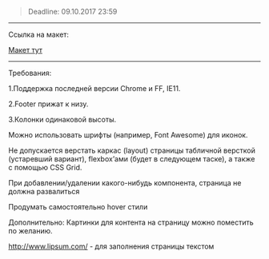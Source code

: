 ﻿>Deadline: 
>09.10.2017 23:59

___
Ссылка на макет:

[Макет тут](https://github.com/StanislauZubovich/UXMiniLab/blob/2017-Q3/designs/cssreciepes/orange-rabbit.psd)
___

Требования:

1.Поддержка последней версии Chrome и  FF, IE11.

2.Footer прижат к низу.

3.Колонки одинаковой высоты.

Можно использовать шрифты (например, Font Awesome) для иконок.

Не допускается верстать каркас (layout) страницы табличной версткой (устаревший вариант), flexbox’ами (будет в следующем таске), а также с помощью CSS Grid.

При добавлении/удалении какого-нибудь компонента, страница не должна развалиться

Продумать самостоятельно hover стили


Дополнительно:
Картинки для контента  на страницу можно поместить по желанию.

http://www.lipsum.com/ - для заполнения страницы текстом

